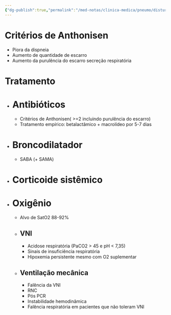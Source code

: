 ```yaml
---
{"dg-publish":true,"permalink":"/med-notas/clinica-medica/pneumo/disturbios-obstrutivos/dpoc-exacerbado/"}
---
```


# Critérios de Anthonisen
- Piora da dispneia
- Aumento de quantidade de escarro
- Aumento da purulência do escarro secreção respiratória
# Tratamento
- # Antibióticos 
	- Critérios de Anthonisen( >=2 incluindo purulência do escarro)
	- Tratamento empírico: betalactâmico + macrolídeo por 5-7 dias
- # Broncodilatador
	- SABA (+ SAMA)
- # Corticoide sistêmico
- # Oxigênio
	- Alvo de SatO2 88-92%
	- ## VNI
		- Acidose respiratória (PaCO2 > 45 e pH < 7,35)
		- Sinais de insuficiência respiratória
		- Hipoxemia persistente mesmo com O2 suplementar
	- ## Ventilação mecânica
		- Falência da VNI
		- RNC
		- Pós PCR
		- Instabilidade hemodinâmica
		- Falência respiratória em pacientes que não toleram VNI